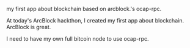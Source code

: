 my first app about blockchain based on arcblock.'s ocap-rpc.

At today's ArcBlock hackthon, I created my first app about blockchain. ArcBlock is great.

I need to have my own full bitcoin node to use ocap-rpc.
